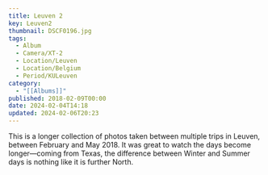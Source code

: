 ```yaml
---
title: Leuven 2
key: Leuven2
thumbnail: DSCF0196.jpg
tags:
  - Album
  - Camera/XT-2
  - Location/Leuven
  - Location/Belgium
  - Period/KULeuven
category:
  - "[[Albums]]"
published: 2018-02-09T00:00
date: 2024-02-04T14:18
updated: 2024-02-06T20:23
---
```

This is a longer collection of photos taken between multiple trips in Leuven, between February and May 2018. It was great to watch the days become longer—coming from Texas, the difference between Winter and Summer days is nothing like it is further North.
